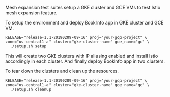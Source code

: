 Mesh expansion test suites setup a GKE cluster and GCE VMs to test Istio mesh expansion feature.

To setup the environment and deploy BookInfo app in GKE cluster and GCE VM.

```
RELEASE="release-1.1-20190209-09-16" proj="your-gcp-project" \
zone="us-central1-a" cluster="gke-cluster-name" gce_name="gc" \
  ./setup.sh setup
```

This will create two GKE clusters with IP aliasing enabled and install Istio
accordingly in each cluster. And finally deploy BookInfo app in two clusters.

To tear down the clusters and clean up the resources.

```
RELEASE="release-1.1-20190209-09-16" proj="your-gcp-project" \
zone="us-central1-a" cluster="gke-cluster-name" gce_name="gc" \
  ./setup.sh cleanup
```
